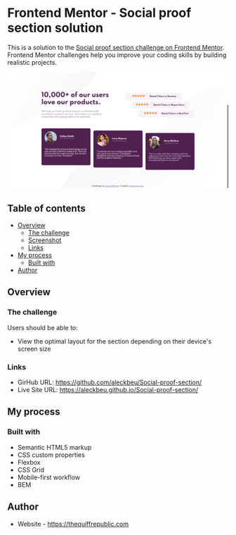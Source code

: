# Frontend Mentor - Social proof section solution

This is a solution to the [Social proof section challenge on Frontend Mentor](https://www.frontendmentor.io/challenges/social-proof-section-6e0qTv_bA). Frontend Mentor challenges help you improve your coding skills by building realistic projects.

![Screenshot](https://github.com/aleckbeu/Social-proof-section/blob/gh-pages/images/screenshot.png?raw=true)

## Table of contents

- [Overview](#overview)
  - [The challenge](#the-challenge)
  - [Screenshot](#screenshot)
  - [Links](#links)
- [My process](#my-process)
  - [Built with](#built-with)
- [Author](#author)

## Overview

### The challenge

Users should be able to:

- View the optimal layout for the section depending on their device's screen size

### Links

- GirHub URL: https://github.com/aleckbeu/Social-proof-section/
- Live Site URL: https://aleckbeu.github.io/Social-proof-section/

## My process

### Built with

- Semantic HTML5 markup
- CSS custom properties
- Flexbox
- CSS Grid
- Mobile-first workflow
- BEM

## Author

- Website - https://thequiffrepublic.com
